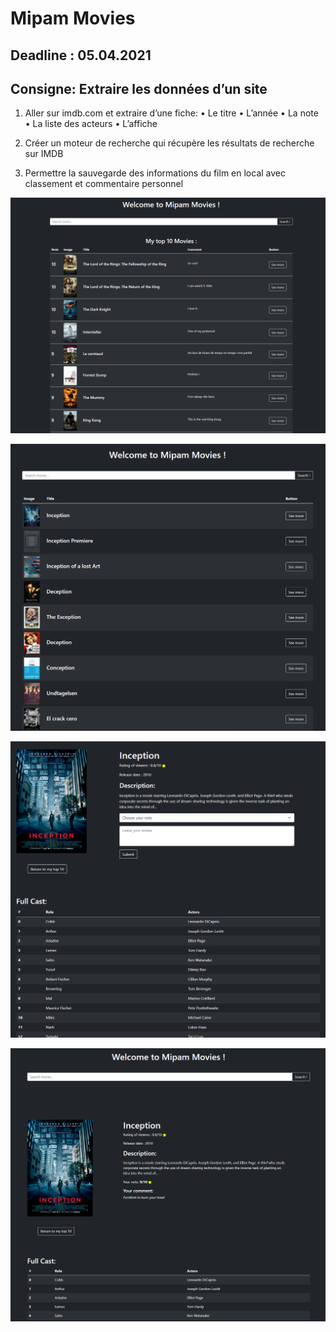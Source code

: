 # Mipam Movies

## Deadline : 05.04.2021

## Consigne: Extraire les données d’un site

1. Aller sur imdb.com et extraire d’une fiche:
• Le titre
• L’année
• La note
• La liste des acteurs
• L’affiche

2. Créer un moteur de recherche qui récupère les résultats de
recherche sur IMDB

3. Permettre la sauvegarde des informations du film en local avec
  classement et commentaire personnel


![](\MOVIES\Capture.PNG)

![](\MOVIES\Capture2.PNG)

![](\MOVIES\Capture3.PNG)

![](\MOVIES\Capture4.PNG)